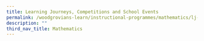 ```yaml
---
title: Learning Journeys, Competitions and School Events
permalink: /woodgrovians-learn/instructional-programmes/mathematics/lj-competitions-n-school-events
description: ""
third_nav_title: Mathematics
---
```

